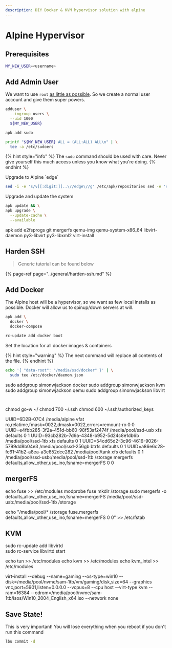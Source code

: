 ```yaml
---
description: DIY Docker & KVM hypervisor solution with alpine
---
```


# Alpine Hypervisor

## Prerequisites

```bash
MY_NEW_USER=<username>
```

## Add Admin User

We want to use `root` [as little as possible](https://askubuntu.com/a/16179). So we create a normal user account and give them super powers.

```bash
adduser \
  --ingroup users \
  --uid 1000
  ${MY_NEW_USER}
```

```bash
apk add sudo
```

```bash
printf "${MY_NEW_USER} ALL = (ALL:ALL) ALL\n" | \
  tee -a /etc/sudoers
```

{% hint style="info" %}
 The `sudo` command should be used with care. Never give yourself this much access unless you know what you're doing.
{% endhint %}

Upgrade to Alpine \`edge\`

```bash
sed -i -e 's/v[[:digit:]]..\//edge\//g' /etc/apk/repositories sed -e 's;^#http(.)/v3.7/community;http\1/v3.7/community;g' -i /etc/apk/repositories
```

Upgrade and update the system

```bash
apk update && \
apk upgrade \
  --update-cache \
  --available
```

apk add  e2fsprogs  git  mergerfs  qemu-img  qemu-system-x86\_64  libvirt-daemon  py3-libvirt  py3-libxml2  virt-install

## Harden SSH

> Generic tutorial can be found below

{% page-ref page="../general/harden-ssh.md" %}

## Add Docker

The Alpine host will be a hypervisor, so we want as few local installs as possible. Docker will allow us to spinup/down servers at will.

```bash
apk add \
  docker \
  docker-compose
```



```bash
rc-update add docker boot
```

Set the location for all docker images & containers

{% hint style="warning" %}
The next command will replace all contents of the file.
{% endhint %}

```bash
echo '{ "data-root": "/media/ssd/docker" }' | \
  sudo tee /etc/docker/daemon.json
```

sudo addgroup simonwjackson docker sudo addgroup simonwjackson kvm sudo addgroup simonwjackson qemu sudo addgroup simonwjackson libvirt

```bash

```

```bash

```

chmod go-w ~/ chmod 700 ~/.ssh chmod 600 ~/.ssh/authorized\_keys

UUID=6D2B-07C4 /media/alpine vfat ro,relatime,fmask=0022,dmask=0022,errors=remount-ro 0 0 UUID=e4fbb285-3f2a-451d-bb60-98f53af2474f /media/pool/ssd-usb xfs defaults 0 1 UUID=93cb282b-7d9a-4348-b952-5d24c8e1db6b /media/pool/ssd-1tb xfs defaults 0 1 UUID=54cd65d2-3c96-4616-9026-5799dd8b04e3 /media/pool/ssd-256gb btrfs defaults 0 1 UUID=a86e6c28-fc61-41b2-a8ea-a3e852dce282 /media/pool/tank xfs defaults 0 1 /media/pool/ssd-usb:/media/pool/ssd-1tb /storage mergerfs defaults,allow\_other,use\_ino,fsname=mergerFS 0 0

## mergerFS

echo fuse &gt;&gt; /etc/modules modprobe fuse mkdir /storage sudo mergerfs -o defaults,allow\_other,use\_ino,fsname=mergerFS /media/pool/ssd-usb:/media/pool/ssd-1tb /storage

echo "/media/pool/\* /storage fuse.mergerfs defaults,allow\_other,use\_ino,fsname=mergerFS 0 0" &gt;&gt; /etc/fstab

## KVM

sudo rc-update add libvirtd  
sudo rc-service libvirtd start

echo tun &gt;&gt; /etc/modules echo kvm &gt;&gt; /etc/modules echo kvm\_intel &gt;&gt; /etc/modules

virt-install  --debug  --name=gaming  --os-type=win10  --disk=/media/pool/nvme/sam-1tb/vm/gaming/disk,size=64  --graphics vnc,port=5901,listen=0.0.0.0  --vcpus=8  --cpu host  --virt-type kvm  --ram=16384  --cdrom=/media/pool/nvme/sam-1tb/isos/Win10\_2004\_English\_x64.iso  --network none

## Save State!

This is very important! You will lose everything when you reboot if you don't run this command

```bash
lbu commit -d
```

